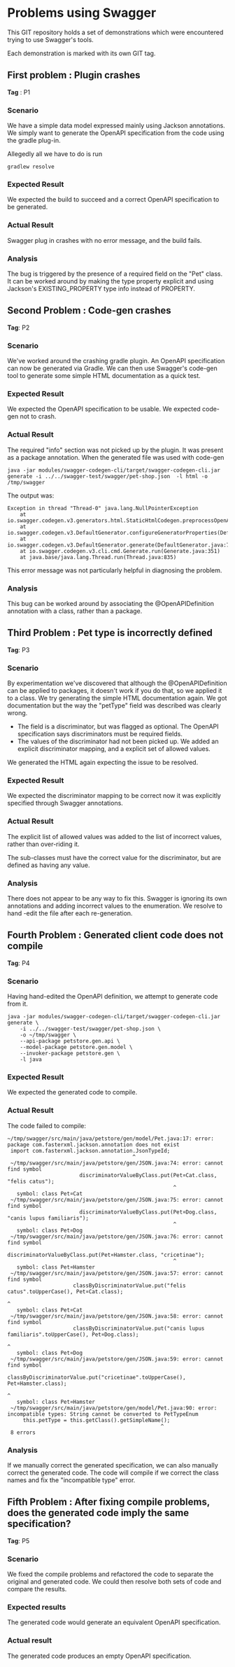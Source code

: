 # Problems using Swagger

This GIT repository holds a set of demonstrations which were encountered trying to use Swagger's tools.

Each demonstration is marked with its own GIT tag.

## First problem : Plugin crashes

**Tag** : P1

### Scenario
We have a simple data model expressed mainly using Jackson annotations. We simply want to generate the OpenAPI specification from the code
 using the gradle plug-in.
 
Allegedly all we have to do is run
 
`gradlew resolve` 
 
### Expected Result
We expected the build to succeed and a correct OpenAPI specification to be generated.
 
### Actual Result
Swagger plug in crashes with no error message, and the build fails.
 
  
### Analysis
The bug is triggered by the presence of a required field on the "Pet" class. It can be worked around by making the type property explicit and using Jackson's
 EXISTING_PROPERTY type info instead of PROPERTY.
 
## Second Problem : Code-gen crashes

**Tag**: P2

### Scenario

We've worked around the crashing gradle plugin. An OpenAPI specification can now be generated via Gradle. We can then use Swagger's code-gen tool to generate
 some simple HTML documentation as a quick test.

### Expected Result
We expected the OpenAPI specification to be usable. We expected code-gen not to crash.

### Actual Result
The required "info" section was not picked up by the plugin. It was present as a package annotation. When the generated file was used with code-gen

`java -jar modules/swagger-codegen-cli/target/swagger-codegen-cli.jar generate -i ../../swagger-test/swagger/pet-shop.json  -l html -o /tmp/swagger`

The output was:

```
Exception in thread "Thread-0" java.lang.NullPointerException
 	at io.swagger.codegen.v3.generators.html.StaticHtmlCodegen.preprocessOpenAPI(StaticHtmlCodegen.java:180)
 	at io.swagger.codegen.v3.DefaultGenerator.configureGeneratorProperties(DefaultGenerator.java:216)
 	at io.swagger.codegen.v3.DefaultGenerator.generate(DefaultGenerator.java:779)
 	at io.swagger.codegen.v3.cli.cmd.Generate.run(Generate.java:351)
 	at java.base/java.lang.Thread.run(Thread.java:835)
```
 	
This error message was not particularly helpful in diagnosing the problem.
 
### Analysis
This bug can be worked around by associating the @OpenAPIDefinition annotation with a class, rather than a package. 


## Third Problem : Pet type is incorrectly defined

**Tag**: P3

### Scenario

By experimentation we've discovered that although the @OpenAPIDefinition can be applied to packages, it doesn't work if you do that, so we applied it to a
 class. We try generating the simple HTML documentation again. We got documentation but the way the "petType" field was described was clearly wrong.
 
* The field is a discriminator, but was flagged as optional. The OpenAPI specification says discriminators must be required fields.
* The values of the discriminator had not been picked up. We added an explicit discriminator mapping, and a explicit set of allowed values.

We generated the HTML again expecting the issue to be resolved.

### Expected Result

We expected the discriminator mapping to be correct now it was explicitly specified through Swagger annotations.

### Actual Result

The explicit list of allowed values was added to the list of incorrect values, rather than over-riding it.

The sub-classes must have the correct value for the discriminator, but are defined as having any value.

### Analysis

There does not appear to be any way to fix this. Swagger is ignoring its own annotations and adding incorrect values to the enumeration. We resolve to hand
-edit the file after each re-generation.



## Fourth Problem : Generated client code does not compile

**Tag**: P4

### Scenario

Having hand-edited the OpenAPI definition, we attempt to generate code from it.

```
java -jar modules/swagger-codegen-cli/target/swagger-codegen-cli.jar generate \
    -i ../../swagger-test/swagger/pet-shop.json \
    -o ~/tmp/swagger \
    --api-package petstore.gen.api \
    --model-package petstore.gen.model \
    --invoker-package petstore.gen \
    -l java
```

### Expected Result

We expected the generated code to compile.

### Actual Result

The code failed to compile:

```
~/tmp/swagger/src/main/java/petstore/gen/model/Pet.java:17: error: package com.fasterxml.jackson.annotation does not exist
 import com.fasterxml.jackson.annotation.JsonTypeId;
                                        ^
 ~/tmp/swagger/src/main/java/petstore/gen/JSON.java:74: error: cannot find symbol
                       discriminatorValueByClass.put(Pet¤Cat.class, "felis catus");
                                                     ^
   symbol: class Pet¤Cat
 ~/tmp/swagger/src/main/java/petstore/gen/JSON.java:75: error: cannot find symbol
                       discriminatorValueByClass.put(Pet¤Dog.class, "canis lupus familiaris");
                                                     ^
   symbol: class Pet¤Dog
 ~/tmp/swagger/src/main/java/petstore/gen/JSON.java:76: error: cannot find symbol
                       discriminatorValueByClass.put(Pet¤Hamster.class, "cricetinae");
                                                     ^
   symbol: class Pet¤Hamster
 ~/tmp/swagger/src/main/java/petstore/gen/JSON.java:57: error: cannot find symbol
                     classByDiscriminatorValue.put("felis catus".toUpperCase(), Pet¤Cat.class);
                                                                                ^
   symbol: class Pet¤Cat
 ~/tmp/swagger/src/main/java/petstore/gen/JSON.java:58: error: cannot find symbol
                     classByDiscriminatorValue.put("canis lupus familiaris".toUpperCase(), Pet¤Dog.class);
                                                                                           ^
   symbol: class Pet¤Dog
 ~/tmp/swagger/src/main/java/petstore/gen/JSON.java:59: error: cannot find symbol
                     classByDiscriminatorValue.put("cricetinae".toUpperCase(), Pet¤Hamster.class);
                                                                               ^
   symbol: class Pet¤Hamster
 ~/tmp/swagger/src/main/java/petstore/gen/model/Pet.java:90: error: incompatible types: String cannot be converted to PetTypeEnum
     this.petType = this.getClass().getSimpleName();
                                                 ^
 8 errors
```

### Analysis

If we manually correct the generated specification, we can also manually correct the generated code. The code will compile if we correct the class names and
 fix the "incompatible type" error.
 


## Fifth Problem : After fixing compile problems, does the generated code imply the same specification?

**Tag**: P5

### Scenario

We fixed the compile problems and refactored the code to separate the original and generated code. We could then resolve both sets of code and compare the
 results.
 
### Expected results

The generated code would generate an equivalent OpenAPI specification.

### Actual result

The generated code produces an empty OpenAPI specification.

